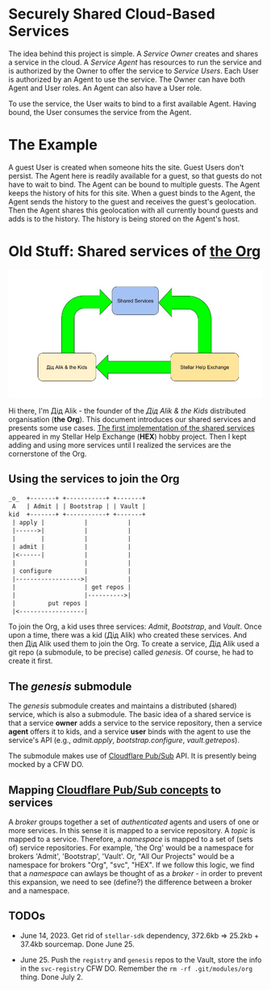 # Securely Shared Cloud-Based Services

The idea behind this project is simple. A _Service Owner_ creates and shares a service in the cloud. A _Service Agent_ has resources to run the service and is authorized by the Owner to offer the service to _Service Users_. Each User is authorized by an Agent to use the service. The Owner can have both Agent and User roles. An Agent can also have a User role.

To use the service, the User waits to bind to a first available Agent. Having bound, the User consumes the service from the Agent.

# The Example

A guest User is created when someone hits the site. Guest Users don't persist. The Agent here is readily available for a guest, so that guests do not have to wait to bind. The Agent can be bound to multiple guests. The Agent keeps the history of hits for this site. When a guest binds to the Agent, the Agent sends the history to the guest and receives the guest's geolocation. Then the Agent shares this geolocation with all currently bound guests and adds is to the history. The history is being stored on the Agent's host.

# Old Stuff: Shared services of [the Org](https://github.com/didalik/role-based-org/blob/main/README.md)

![TheOrg.jpg](TheOrg.jpg)

Hi there, I'm Дід Alik - the founder of the _Дід Alik & the Kids_ distributed organisation (**the Org**). This document introduces our shared services and presents some use cases. [The first implementation of the shared services](https://github.com/amissine/shex#shared-services) appeared in my Stellar Help Exchange (**HEX**) hobby project. Then I kept adding and using more services until I realized the services are the cornerstone of the Org.

## Using the services to join the Org

```
_o_  +-------+ +-----------+ +-------+
 A   | Admit | | Bootstrap | | Vault |
kid  +-------+ +-----------+ +-------+
 | apply |           |           |
 |------>|           |           |
 |       |           |           |
 | admit |           |           |
 |<------|           |           |
 |                   |           |
 | configure         |           |
 |------------------>|           |
 |                   | get repos |
 |                   |---------->|
 |         put repos |
 |<------------------|
```

To join the Org, a kid uses three services: _Admit_, _Bootstrap_, and _Vault_. Once upon a time, there was a kid (Дід Alik) who created these services. And then Дід Alik used them to join the Org. To create a service, Дід Alik used a git repo (a submodule, to be precise) called _genesis_. Of course, he had to create it first.

## The _genesis_ submodule
The _genesis_ submodule creates and maintains a distributed (shared) service, which is also a submodule. The basic idea of a shared service is that a service **owner** adds a service to the service repository, then a service **agent** offers it to kids, and a service **user** binds with the agent to use the service's API (e.g., _admit.apply_, _bootstrap.configure_, _vault.getrepos_).

The submodule makes use of [Cloudflare Pub/Sub](https://developers.cloudflare.com/pub-sub/) API. It is presently being mocked by a CFW DO.

## Mapping [Cloudflare Pub/Sub concepts](https://developers.cloudflare.com/pub-sub/learning/how-pubsub-works/) to services

A _broker_ groups together a set of _authenticated_ agents and users of one or more services. In this sense it is mapped to a service repository. A _topic_ is mapped to a service. Therefore, a _namespace_ is mapped to a set of (sets of) service repositories. For example, 'the Org' would be a namespace for brokers 'Admit', 'Bootstrap', 'Vault'. Or, "All Our Projects" would be a namespace for brokers "Org", "svc", "HEX". If we follow this logic, we find that a _namespace_ can awlays be thought of as a _broker_ - in order to prevent this expansion, we need to see (define?) the difference between a broker and a namespace.

## TODOs

- June 14, 2023. Get rid of `stellar-sdk` dependency, 372.6kb => 25.2kb + 37.4kb sourcemap. Done June 25.

- June 25. Push the `registry` and `genesis` repos to the Vault, store the info in the `svc-registry` CFW DO. Remember the `rm -rf .git/modules/org` thing. Done July 2.
